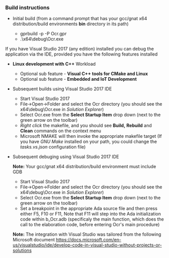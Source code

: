 ### Build instructions

* Initial build (from a command prompt that has your gcc/gnat x64 distribution/build environments **bin** directory in its path)
  
  * gprbuild -p -P Ocr.gpr
  * .\x64\debug\Ocr.exe
  
If you have Visual Studio 2017 (any edition) installed you can debug the application via the IDE,
provided you have the following features installed

* **Linux development with C++** Workload

  * Optional sub feature - **Visual C++ tools for CMake and Linux**
  * Optional sub feature - **Embedded and IoT Development**

* Subsequent builds using Visual Studio 2017 IDE

  * Start Visual Studio 2017
  * File->Open->Folder and select the Ocr directory (you should see the x64\debug\Ocr.exe in *Solution Explorer*)
  * Select Ocr.exe from the **Select Startup Item** drop down (next to the green arrow on the toolbar)
  * *Right click* the makefile, and you should see **Build,** **Rebuild** and **Clean** commands on the context menu
  * Microsoft NMAKE will then invoke the appropriate makefile target
    (If you have *GNU Make* installed on your path, you could change the *tasks.vs.json* configuration file)

* Subsequent debuging using Visual Studio 2017 IDE
  
  **Note:** Your gcc/gnat x64 distribution/build environment must include GDB

  * Start Visual Studio 2017
  * File->Open->Folder and select the Ocr directory (you should see the x64\debug\Ocr.exe in *Solution Explorer*)
  * Select Ocr.exe from the **Select Startup Item** drop down (next to the green arrow on the toolbar)
  * Set a breakpoint in the appropriate Ada source file and then press either F5, F10 or F11, Note that F11 will step into the Ada initialization code within b_Ocr.adb (specificaly the main function, which does the call to the elaboration code, before entering Ocr's main procedure)

  **Note:** The integration with Visual Studio was tailored from the following Microsoft document
  https://docs.microsoft.com/en-us/visualstudio/ide/develop-code-in-visual-studio-without-projects-or-solutions
